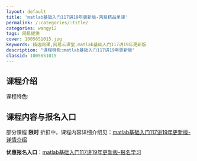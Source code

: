 ```yaml
---
layout: default
title: 'matlab基础入门117讲19年更新版-网易精品单课'
permalink: /:categories/:title/
categories: wangyi2
tags: 网易提供
cover: 1005651015.jpg
keywords: 精选网课,网易云课堂,matlab基础入门117讲19年更新版
description: "课程特色:matlab基础入门117讲19年更新版"
classid: 1005651015
---
```


## 课程介绍

课程特色:

## 课程内容与报名入口

部分课程 **限时** 折扣中，课程内容详细介绍见：[matlab基础入门117讲19年更新版-详情介绍](https://study.163.com/course/introduction/1005651015.htm?share=1&shareId=1025206652&utm_campaign=share&utm_medium=iphoneShare&utm_source=&utm_u=1025206652)

**优惠报名入口**：[matlab基础入门117讲19年更新版-报名学习](https://study.163.com/course/introduction/1005651015.htm?share=1&shareId=1025206652&utm_campaign=share&utm_medium=iphoneShare&utm_source=&utm_u=1025206652)

